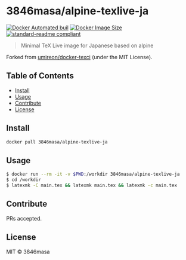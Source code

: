 # 3846masa/alpine-texlive-ja

[![Docker Automated buil](https://img.shields.io/docker/automated/3846masa/alpine-texlive-ja.svg)](https://hub.docker.com/r/3846masa/alpine-texlive-ja/)
[![Docker Image Size](https://images.microbadger.com/badges/image/3846masa/alpine-texlive-ja.svg)](https://microbadger.com/images/3846masa/alpine-texlive-ja "Get your own image badge on microbadger.com")
[![standard-readme compliant](https://img.shields.io/badge/standard--readme-OK-green.svg)](https://github.com/RichardLitt/standard-readme)

> Minimal TeX Live image for Japanese based on alpine

Forked from [umireon/docker-texci] \(under the MIT License\).

[umireon/docker-texci]: https://github.com/umireon/docker-texci

## Table of Contents

- [Install](#install)
- [Usage](#usage)
- [Contribute](#contribute)
- [License](#license)

## Install

```bash
docker pull 3846masa/alpine-texlive-ja
```

## Usage

```bash
$ docker run --rm -it -v $PWD:/workdir 3846masa/alpine-texlive-ja
$ cd /workdir
$ latexmk -C main.tex && latexmk main.tex && latexmk -c main.tex
```

## Contribute

PRs accepted.

## License

MIT © 3846masa



